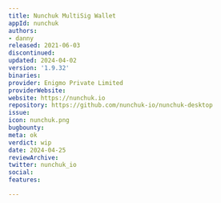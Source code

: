 ```yaml
---
title: Nunchuk MultiSig Wallet
appId: nunchuk
authors:
- danny
released: 2021-06-03
discontinued: 
updated: 2024-04-02
version: '1.9.32'
binaries: 
provider: Enigmo Private Limited
providerWebsite: 
website: https://nunchuk.io
repository: https://github.com/nunchuk-io/nunchuk-desktop
issue: 
icon: nunchuk.png
bugbounty: 
meta: ok
verdict: wip
date: 2024-04-25
reviewArchive: 
twitter: nunchuk_io
social: 
features: 

---
```



